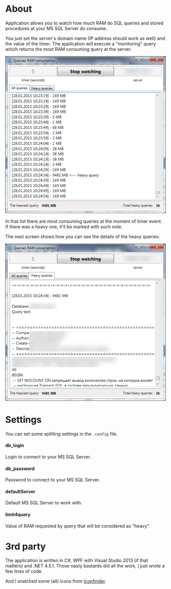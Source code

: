 About
=====
    
Application allows you to watch how much RAM do SQL queries and stored procedures at your MS SQL Server do consume.

You just set the server's domain-name (IP address should work as well) and the value of the timer. The application will execute a "monitoring" query which returns the most RAM consuming query at the server.

![queryRAMconsumption queries list screenshot](/img/qrc1.png?raw=true "queryRAMconsumption queries list screenshot")

In that list there are most consuming queries at the moment of timer event. If there was a heavy one, it'll be marked with such note.

The next screen shows how you can see the details of the heavy queries:

![queryRAMconsumption heavy query details screenshot](/img/qrc2.png?raw=true "queryRAMconsumption heavy query details screenshot")

Settings
========

You can set some splitting settings in the `.config` file.

#### db_login

Login to connect to your MS SQL Server.

#### db_password

Password to connect to your MS SQL Server.

#### defaultServer

Default MS SQL Server to work with.

#### limit4query

Value of RAM requested by query that will be considered as "heavy".

3rd party
=========
The application is written in C#, WPF with Visual Studio 2013 (if that matters) and .NET 4.5.1. Those nasty bastards did all the work, I just wrote a few lines of code.

And I snatched some (all) icons from [Iconfinder](https://www.iconfinder.com/).